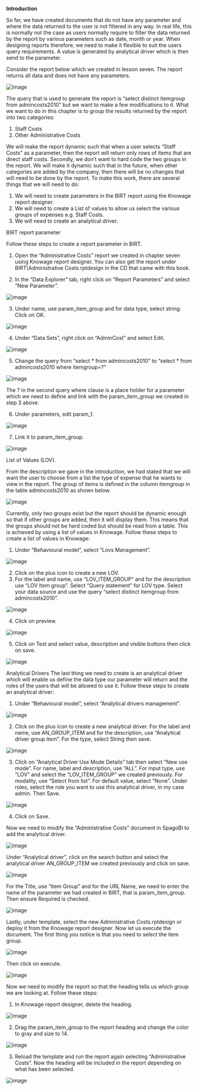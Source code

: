 **Introduction**

So far, we have created documents that do not have any parameter and where the data returned to the user is not filtered in any way. In real life, this is normally not the case as users normally require to filter the data returned by the report by various parameters such as date, month or year. When designing reports therefore, we need to make it flexible to suit the users query requirements. A value is generated by analytical driver which is then send to the parameter.

Consider the report below which we created in lesson seven. The report returns all data and does not have any parameters. 

![image](https://user-images.githubusercontent.com/5442305/128869055-5e9f8bbd-7285-42c9-aa73-b09c10c295b4.png)


The query that is used to generate the report is “select distinct itemgroup from admincosts2010” but we want to make a few modifications to it. What we want to do in this chapter is to group the results returned by the report into two categories:

1.	Staff Costs
2.	Other Administrative Costs

We will make the report dynamic such that when a user selects “Staff Costs” as a parameter, then the report will return only rows of items that are direct staff costs. Secondly, we don’t want to hard code the two groups in the report. We will make it dynamic such that in the future, when other categories are added by the company, then there will be no changes that will need to be done by the report. To make this work, there are several things that we will need to do:

1.	We will need to create parameters in the BIRT report using the Knowage report designer.
2.	We will need to create a List of values to allow us select the various groups of expenses e.g. Staff Costs.
3.	We will need to create an analytical driver.

BIRT report parameter

Follow these steps to create a report parameter in BIRT.
1.	Open the “Administrative Costs” report we created in chapter seven using Knowage report designer. You can also get the report under BIRT\Administrative Costs.rptdesign in the CD that came with this book.

2.	In the “Data Explorer” tab, right click on “Report Parameters” and select “New Parameter”.

 ![image](https://user-images.githubusercontent.com/5442305/128869096-a7dc3882-baac-42ca-a576-600082cc7c93.png)


3.	Under name, use param_item_group and for data type, select string. Click on OK.

 ![image](https://user-images.githubusercontent.com/5442305/128869123-f19f5071-0540-44fb-9522-9305c427345d.png)


4.	Under “Data Sets”, right click on “AdminCost” and select Edit.

 ![image](https://user-images.githubusercontent.com/5442305/128869144-f9994f4e-3fc1-4ffb-a822-8701dcbc70d2.png)


5.	Change the query from “select * from admincosts2010” to “select * from admincosts2010 where itemgroup=?”

 ![image](https://user-images.githubusercontent.com/5442305/128869154-631020d8-75dc-46b5-894c-369696fc0f7c.png)


The ? in the second query where clause is a place holder for a parameter which we need to define and link with the param_item_group we created in step 3 above.

6.	Under parameters, edit param_1.

 ![image](https://user-images.githubusercontent.com/5442305/128869177-637b97a5-92df-497e-a939-ef8c31f5eb74.png)


7.	Link it to param_item_group.

 ![image](https://user-images.githubusercontent.com/5442305/128869189-f2114cb2-377e-4d84-8538-2be450e67bc5.png)







List of Values (LOV).

From the description we gave in the introduction, we had stated that we will want the user to choose from a list the type of expense that he wants to view in the report. The group of items is defined in the column itemgroup in the table admincosts2010 as shown below.

 ![image](https://user-images.githubusercontent.com/5442305/128869215-84b8f0ae-be6d-4ce9-84da-7fdff1fdc20f.png)


Currently, only two groups exist but the report should be dynamic enough so that if other groups are added, then it will display them. This means that the groups should not be hard coded but should be read from a table. This is achieved by using a list of values in Knowage. Follow these steps to create a list of values in Knowage:
1.	Under “Behavioural model”, select “Lovs Management”.

 ![image](https://user-images.githubusercontent.com/5442305/128869230-9999a5cc-325e-4766-a72e-bed1f9d21b9f.png)


2.	Click on the plus icon to create a new LOV.
3.	For the label and name, use “LOV_ITEM_GROUP” and for the description use “LOV Item group”. Select “Query statement” for LOV type. Select your data source and use the query “select distinct itemgroup from admincosts2010”.

 ![image](https://user-images.githubusercontent.com/5442305/128869251-d6212091-c4c3-4b59-a1ea-e488d3f27cf8.png)


4.	Click on preview.

 ![image](https://user-images.githubusercontent.com/5442305/128869271-feb7c22e-0ab9-47fa-939a-9e0a6fded400.png)


5.	Click on Test and select value, description and visible buttons then click on save.

 ![image](https://user-images.githubusercontent.com/5442305/128869290-f300448e-4bfe-45f3-a9b0-4cae631c20c3.png)




Analytical Drivers
The last thing we need to create is an analytical driver which will enable us define the data type our parameter will return and the roles of the users that will be allowed to use it. Follow these steps to create an analytical driver:

1.	Under “Behavioural model”, select “Analytical drivers management”.

 ![image](https://user-images.githubusercontent.com/5442305/128869310-d4c063a3-9f38-4ef1-848f-d0527467b1d8.png)


2.	Click on the plus icon to create a new analytical driver. For the label and name, use AN_GROUP_ITEM and for the description, use “Analytical driver group item”. For the type, select String then save.

 ![image](https://user-images.githubusercontent.com/5442305/128869326-5e7889ef-5b3a-4f7f-92e2-72b1240d8021.png)


3.	Click on “Analytical Driver Use Mode Details” tab then select “New use mode”. For name, label and description, use “ALL”. For input type, use “LOV” and select the “LOV_ITEM_GROUP” we created previously. For modality, use “Select from list”.  For default value, select “None”. Under roles, select the role you want to use this analytical driver, in my case admin. Then Save.

 ![image](https://user-images.githubusercontent.com/5442305/128869347-f1f6fc65-4cb8-4c80-87d0-28c28090b740.png)


4.	Click on Save.

Now we need to modify the “Administrative Costs” document in SpagoBI to add the analytical driver. 

![image](https://user-images.githubusercontent.com/5442305/128869379-974c38cb-7a1c-4c57-8e62-f0393d952e9d.png)

 
Under “Analytical driver”, click on the search button and select the analytical driver AN_GROUP_ITEM we created previously and click on save.

![image](https://user-images.githubusercontent.com/5442305/128869399-5a567057-c9c2-4a07-89f7-b4b40a723638.png)

 
For the Title, use “Item Group” and for the URL Name, we need to enter the name of the parameter we had created in BIRT, that is param_item_group. Then ensure Required is checked.

![image](https://user-images.githubusercontent.com/5442305/128869420-1493093f-87ab-4b29-ac6f-6f29ce48975c.png)

 
Lastly, under template, select the new Administrative Costs.rptdesign or deploy it from the Knowage report designer. Now let us execute the document. The first thing you notice is that you need to select the item group.

![image](https://user-images.githubusercontent.com/5442305/128869443-7e89f08b-a038-42ef-8204-588b46c67f95.png)

 
Then click on execute.
 
 ![image](https://user-images.githubusercontent.com/5442305/128869459-0727ba7f-5edd-4f8b-9cfe-91066affe2d6.png)


Now we need to modify the report so that the heading tells us which group we are looking at. Follow these steps:

1.	In Knowage report designer, delete the heading.

 ![image](https://user-images.githubusercontent.com/5442305/128869483-ce548e34-5caa-41cf-a873-d3a2e61810a2.png)



2.	Drag the param_item_group to the report heading and change the color to gray and size to 14.


 ![image](https://user-images.githubusercontent.com/5442305/128869502-c2e9243a-5c28-42aa-9361-681ab1a701e7.png)



3.	Reload the template and run the report again selecting “Administrative Costs”. Now the heading will be included in the report depending on what has been selected.

 
![image](https://user-images.githubusercontent.com/5442305/128869515-909b0697-840f-40e4-bc99-3b05bbc97433.png)








